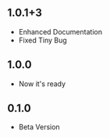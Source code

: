 ## 1.0.1+3
* Enhanced Documentation
* Fixed Tiny Bug

## 1.0.0
* Now it's ready

## 0.1.0
* Beta Version